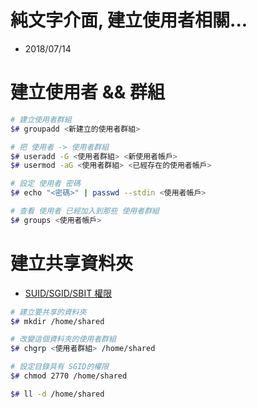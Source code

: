 # 純文字介面, 建立使用者相關...
- 2018/07/14



# 建立使用者 && 群組
```sh
# 建立使用者群組
$# groupadd <新建立的使用者群組>

# 把 使用者 -> 使用者群組
$# useradd -G <使用者群組> <新使用者帳戶>
$# usermod -aG <使用者群組> <已經存在的使用者帳戶>

# 設定 使用者 密碼
$# echo "<密碼>" | passwd --stdin <使用者帳戶>

# 查看 使用者 已經加入到那些 使用者群組
$# groups <使用者帳戶>
```



# 建立共享資料夾
- [SUID/SGID/SBIT 權限](http://linux.vbird.org/linux_basic/0220filemanager.php#suid)
```sh
# 建立要共享的資料夾
$# mkdir /home/shared

# 改變這個資料夾的使用者群組
$# chgrp <使用者群組> /home/shared

# 設定目錄具有 SGID的權限
$# chmod 2770 /home/shared

$# ll -d /home/shared
```